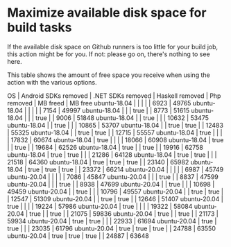 # Maximize available disk space for build tasks

If the available disk space on Github runners is too little for your build job, this action might be for you.
If not: please go on, there's nothing to see here.

This table shows the amount of free space you receive when using the action with the various options.

OS | Android SDKs removed | .NET SDKs removed | Haskell removed | Php removed | MB freed | MB free
ubuntu-18.04 |  |  |  |  | 6923 | 49765
ubuntu-18.04 |  |  |  |  | 7154 | 49997
ubuntu-18.04 |  |  | true |  | 8773 | 51615
ubuntu-18.04 |  |  | true |  | 9006 | 51848
ubuntu-18.04 |  | true |  |  | 10632 | 53475
ubuntu-18.04 |  | true |  |  | 10865 | 53707
ubuntu-18.04 |  | true | true |  | 12483 | 55325
ubuntu-18.04 |  | true | true |  | 12715 | 55557
ubuntu-18.04 | true |  |  |  | 17832 | 60674
ubuntu-18.04 | true |  |  |  | 18066 | 60908
ubuntu-18.04 | true |  | true |  | 19684 | 62526
ubuntu-18.04 | true |  | true |  | 19916 | 62758
ubuntu-18.04 | true | true |  |  | 21286 | 64128
ubuntu-18.04 | true | true |  |  | 21518 | 64360
ubuntu-18.04 | true | true | true |  | 23140 | 65982
ubuntu-18.04 | true | true | true |  | 23372 | 66214
ubuntu-20.04 |  |  |  |  | 6987 | 45749
ubuntu-20.04 |  |  |  |  | 7086 | 45847
ubuntu-20.04 |  |  | true |  | 8837 | 47599
ubuntu-20.04 |  |  | true |  | 8938 | 47699
ubuntu-20.04 |  | true |  |  | 10698 | 49459
ubuntu-20.04 |  | true |  |  | 10796 | 49557
ubuntu-20.04 |  | true | true |  | 12547 | 51309
ubuntu-20.04 |  | true | true |  | 12646 | 51407
ubuntu-20.04 | true |  |  |  | 19224 | 57986
ubuntu-20.04 | true |  |  |  | 19322 | 58084
ubuntu-20.04 | true |  | true |  | 21075 | 59836
ubuntu-20.04 | true |  | true |  | 21173 | 59934
ubuntu-20.04 | true | true |  |  | 22933 | 61694
ubuntu-20.04 | true | true |  |  | 23035 | 61796
ubuntu-20.04 | true | true | true |  | 24788 | 63550
ubuntu-20.04 | true | true | true |  | 24887 | 63648

